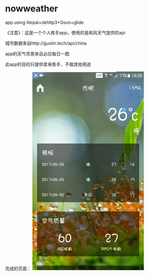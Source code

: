 # nowweather
app using litepal+okhttp3+Gson+glide


《注意》：这是一个个人练手app，使用的是和风天气提供的api

城市数据来自http://guolin.tech/api/china

app的天气背景来自必应每日一图

此app的目的只提供拿来练手，不做其他用途

完成的页面：
![gif](https://github.com/fczdev/Gif-Src/blob/master/show_noweather.gif)
